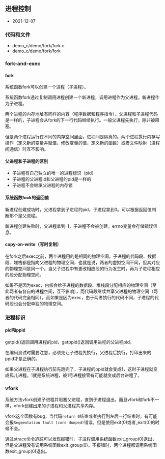 ## 进程控制

- 2021-12-07

### 代码和文件

- demo_c/demo/fork/fork.c
- demo_c/demo/fork/fork

### fork-and-exec

#### fork

系统函数fork可以创建一个进程（子进程）。

系统函数fork通过复制调用进程创建一个新进程，调用进程作为父进程，新进程作为子进程。

两个进程的内存地址有同样的内容（程序数据和程序指令），父进程和子进程代码是一样的，子进程会从fork的下一行代码继续执行。一般父进程先执行，除非被阻塞。

但是两个进程运行在不同的内存空间里面，进程间是隔离的。两个进程执行内存写操作（定义新的变量并赋值，修改变量的值，定义新的函数）或者文件映射（进程间通信）时互不影响。

#### 父进程和子进程的区别

- 子进程有自己独立的唯一的进程标识（pid）
- 子进程的父进程id和父进程的pid是一样的
- 子进程不会继承父进程的内存锁

#### 系统函数fock的返回值

新进程创建成功时，父进程拿到子进程的pid，子进程拿到0。可以根据返回值判断那个是父进程。

新进程创建失败时，父进程拿到-1，子进程不会被创建。errno变量会存储错误信息。

#### copy-on-write（写时复制）

在fork之后exec之前，两个进程用的是相同的物理空间，子进程的代码段、数据段、堆栈都是指向父进程的物理空间，也就是说，两者的虚拟空间不同，但其对应的物理空间是同一个。当父子进程中有更改相应段的行为发生时，再为子进程相应的段分配物理空间。

如果不是因为exec，内核会给子进程的数据段、堆栈段分配相应的物理空间（至此两者有各自的进程空间，互不影响），而代码段继续共享父进程的物理空间（两者的代码完全相同）。而如果是因为exec，由于两者执行的代码不同，子进程的代码段也会分配单独的物理空间。

### 进程标识

#### pid和ppid

getpid()返回调用进程的pid，getppid()返回调用进程的父进程pid。

在编码测试时需要注意，必须先让子进程先执行，父进程后执行，打印出来的ppid才是正确的。

如果父进程在子进程执行前先跑完了，子进程的ppid就会变成1，这时子进程就变成孤儿进程。1就是系统进程，被1号进程接管有可能就变成后台进程了。

### vfork

系统方法vfork创建子进程并阻塞父进程，直到子进程退出。而且vfork和fork不一样，vfork创建出来的子进程和父进程共享内存。

vfork这个函数有bug，当代码`return 0`结束或者执行到左后一行结束时，有可能会报`Segmentation fault (core dumped)`错误。但是使用exit(0)或者_exit(0)的时候不会。

通过strace命令追踪可以发现报错时，子进程调用系统函数exit_group(0)退出，但是父进程没有调用系统函数exit_group(0)。不报错时，两个进程都调用系统函数exit_group(0)退出。

